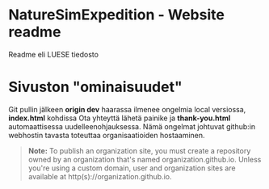 # NatureSimExpedition - Website readme
Readme eli LUESE tiedosto

# Sivuston "ominaisuudet"
Git pullin jälkeen **origin dev** haarassa ilmenee ongelmia local versiossa, **index.html** kohdissa Ota yhteyttä lähetä painike ja **thank-you.html** automaattisessa uudelleenohjauksessa. Nämä ongelmat johtuvat github:in webhostin tavasta toteuttaa organisaatioiden hostaaminen.

> **Note:** To publish an organization site, you must create a repository owned by an organization that's named organization.github.io. Unless you're using a custom domain, user and organization sites are available at http(s)://organization.github.io.
